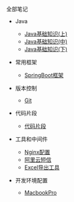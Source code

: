 全部笔记

* Java
  
  * [Java基础知识(上)](Java/basic1/java-basic-questions-01.md)
  * [Java基础知识(中)](Java/basic2/java-basic-questions-02.md)
  * [Java基础知识(下)](Java/basic3/java-basic-questions-03.md)


* 常用框架
  * [SpringBoot框架](Java/Note-SpringBoot.md)


* 版本控制
  * [Git](Java/Note-git.md)


* 代码片段
  * [代码片段](Java/Note-CodeSegment.md)

  
* 工具和中间件
  * [Nginx配置](Java/Note-Nginx.md)
  * [阿里云短信](Java/Note-Sms.md)
  * [Excel导出工具](Java/middleware/Note-Jxls.md)


* 开发环境配置
  * [MacbookPro](Java/Note-MacbookPro.md)

